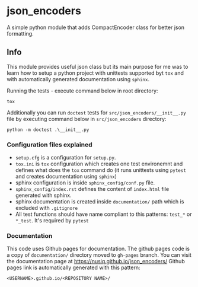 
# json_encoders
A simple python module that adds CompactEncoder class for better json
formatting.

## Info
This module provides useful json class but its main purpose for me was to learn
how to setup a python project with unittests supported byt `tox` and with
automatically generated documentation using `sphinx`.

Running the tests - execute command below in root directory:
```
tox
```
Additionally you can run `doctest` tests for `src/json_encoders/__init__.py`
file by executing command below in `src/json_encoders` directory:
```
python -m doctest .\__init__.py
```
### Configuration files explained
- `setup.cfg` is a configuration for `setup.py`.
- `tox.ini` is `tox` configuration which creates one test environemnt and
defines what does the `tox` command do (it runs unittests using `pytest` and
creates documentation using `sphinx`)
- sphinx configuration is inside `sphinx_config/conf.py` file.
- `sphinx_config/index.rst` defines the content of `index.html` file generated
with sphinx.
- sphinx documentation is created inside `documentation/` path which is
excluded with `.gitignore`
- All test functions should have name compliant to this patterns: `test_*` or
`*_test`. It's required by `pytest`

### Documentation
This code uses Github pages for documentation. The github pages code is
a copy of `documentation/` directory moved to `gh-pages` branch. You
can visit the documentation page at https://nusiq.github.io/json_encoders/ 
Github pages link is automatically generated with this pattern:
```
<USERNAME>.github.io/<REPOSITORY NAME>/
```